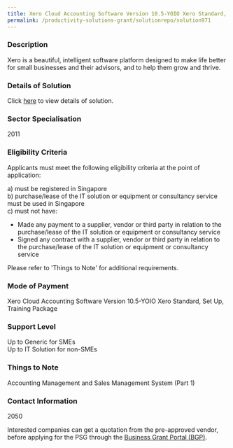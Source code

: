 ```yaml
---
title: Xero Cloud Accounting Software Version 10.5-YOIO Xero Standard, Set Up, Training Package
permalink: /productivity-solutions-grant/solutionrepo/solution971
---
```


### Description

Xero is a beautiful, intelligent software platform designed to make life better for small businesses and their advisors, and to help them grow and thrive.

### Details of Solution

Click <a href='YOIO PTE LTD' target='_blank' rel='noopener'>here</a> to view details of solution.

### Sector Specialisation

 2011 

### Eligibility Criteria

Applicants must meet the following eligibility criteria at the point of application:

a) must be registered in Singapore <br>
b) purchase/lease of the IT solution or equipment or consultancy service must be used in Singapore <br>
c) must not have:
- Made any payment to a supplier, vendor or third party in relation to the purchase/lease of the IT solution or equipment or consultancy service
- Signed any contract with a supplier, vendor or third party in relation to the purchase/lease of the IT solution or equipment or consultancy service

Please refer to 'Things to Note' for additional requirements.

### Mode of Payment
Xero Cloud Accounting Software Version 10.5-YOIO Xero Standard, Set Up, Training Package

### Support Level
Up to Generic for SMEs <br>
Up to IT Solution for non-SMEs

### Things to Note
Accounting Management and Sales Management System (Part 1)

### Contact Information
2050

Interested companies can get a quotation from the pre-approved vendor, before applying for the PSG through the <a target='_blank' rel='noopener' href='https://www.businessgrants.gov.sg/'>Business Grant Portal (BGP)</a>.
